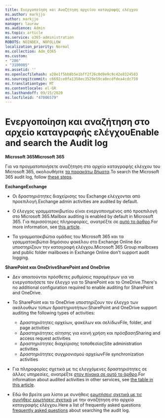 ```yaml
---
title: Ενεργοποίηση και Αναζήτηση αρχείου καταγραφής ελέγχου
ms.author: markjjo
author: markjjo
manager: lauraw
ms.audience: Admin
ms.topic: article
ms.service: o365-administration
ROBOTS: NOINDEX, NOFOLLOW
localization_priority: Normal
ms.collection: Adm_O365
ms.custom:
- "286"
- "3100005"
ms.assetid: ''
ms.openlocfilehash: a28e1f5bb8b5e1bff2f26c0d9e9c9c42e8324583
ms.sourcegitcommit: c6692ce0fa1358ec3529e59ca0ecdfdea4cdc759
ms.translationtype: MT
ms.contentlocale: el-GR
ms.lasthandoff: 09/15/2020
ms.locfileid: "47806579"
---
```

# <a name="enable-and-search-the-audit-log"></a><span data-ttu-id="e73e9-102">Ενεργοποίηση και αναζήτηση στο αρχείο καταγραφής ελέγχου</span><span class="sxs-lookup"><span data-stu-id="e73e9-102">Enable and search the Audit log</span></span>

<span data-ttu-id="e73e9-103">**Microsoft 365**</span><span class="sxs-lookup"><span data-stu-id="e73e9-103">**Microsoft 365**</span></span>

<span data-ttu-id="e73e9-104">Για να πραγματοποιήσετε αναζήτηση στο αρχείο καταγραφής ελέγχου του Microsoft 365, ακολουθήστε [τα παρακάτω βήματα](https://docs.microsoft.com/microsoft-365/compliance/search-the-audit-log-in-security-and-compliance#search-the-audit-log).</span><span class="sxs-lookup"><span data-stu-id="e73e9-104">To search the Microsoft 365 audit log, follow [these steps](https://docs.microsoft.com/microsoft-365/compliance/search-the-audit-log-in-security-and-compliance#search-the-audit-log).</span></span>

<span data-ttu-id="e73e9-105">**Exchange**</span><span class="sxs-lookup"><span data-stu-id="e73e9-105">**Exchange**</span></span>

- <span data-ttu-id="e73e9-106">Οι δραστηριότητες διαχείρισης του Exchange ελέγχονται από προεπιλογή.</span><span class="sxs-lookup"><span data-stu-id="e73e9-106">Exchange admin activities are audited by default.</span></span>

- <span data-ttu-id="e73e9-107">Ο έλεγχος γραμματοκιβωτίου είναι ενεργοποιημένος από προεπιλογή στο Microsoft 365.</span><span class="sxs-lookup"><span data-stu-id="e73e9-107">Mailbox auditing is enabled by default in Microsoft 365.</span></span> <span data-ttu-id="e73e9-108">Για περισσότερες πληροφορίες, ανατρέξτε σε  [αυτό το άρθρο](https://docs.microsoft.com/microsoft-365/compliance/enable-mailbox-auditing).</span><span class="sxs-lookup"><span data-stu-id="e73e9-108">For more information, see  [this article](https://docs.microsoft.com/microsoft-365/compliance/enable-mailbox-auditing).</span></span>

- <span data-ttu-id="e73e9-109">Τα γραμματοκιβώτια ομάδας του Microsoft 365 και τα γραμματοκιβώτια δημόσιου φακέλου στο Exchange Online δεν υποστηρίζουν την καταγραφή ελέγχου.</span><span class="sxs-lookup"><span data-stu-id="e73e9-109">Microsoft 365 Group mailboxes and public folder mailboxes in Exchange Online don't support audit logging.</span></span>

<span data-ttu-id="e73e9-110">**SharePoint και OneDrive**</span><span class="sxs-lookup"><span data-stu-id="e73e9-110">**SharePoint and OneDrive**</span></span>

- <span data-ttu-id="e73e9-111">Δεν απαιτούνται πρόσθετες ρυθμίσεις παραμέτρων για να ενεργοποιήσετε τον έλεγχο για το SharePoint και το OneDrive.</span><span class="sxs-lookup"><span data-stu-id="e73e9-111">There's no additional configuration required to enable auditing for SharePoint and OneDrive.</span></span>

- <span data-ttu-id="e73e9-112">Το SharePoint και το OneDrive υποστηρίζουν τον έλεγχο των ακόλουθων τύπων δραστηριοτήτων:</span><span class="sxs-lookup"><span data-stu-id="e73e9-112">SharePoint and OneDrive support auditing the following types of activities:</span></span>

    - <span data-ttu-id="e73e9-113">Δραστηριότητες αρχείων, φακέλων και σελίδων</span><span class="sxs-lookup"><span data-stu-id="e73e9-113">File, folder, and page activities</span></span>
    - <span data-ttu-id="e73e9-114">Δραστηριότητες αίτησης για κοινή χρήση και πρόσβαση</span><span class="sxs-lookup"><span data-stu-id="e73e9-114">Sharing and access request activities</span></span>
    - <span data-ttu-id="e73e9-115">Δραστηριότητες διαχείρισης τοποθεσίας</span><span class="sxs-lookup"><span data-stu-id="e73e9-115">Site administration activities</span></span>
    - <span data-ttu-id="e73e9-116">Δραστηριότητες συγχρονισμού αρχείων</span><span class="sxs-lookup"><span data-stu-id="e73e9-116">File synchronization activities</span></span>

- <span data-ttu-id="e73e9-117">Για πληροφορίες σχετικά με τις ελεγχόμενες δραστηριότητες σε άλλες υπηρεσίες, ανατρέξτε  [στον πίνακα σε αυτό το άρθρο](https://docs.microsoft.com/microsoft-365/compliance/search-the-audit-log-in-security-and-compliance#audited-activities).</span><span class="sxs-lookup"><span data-stu-id="e73e9-117">For information about audited activities in other services, see  [the table in this article](https://docs.microsoft.com/microsoft-365/compliance/search-the-audit-log-in-security-and-compliance#audited-activities).</span></span>

- <span data-ttu-id="e73e9-118">Εδώ θα βρείτε μια λίστα με συνήθεις [ερωτήσεις σχετικά με τις συνήθεις ερωτήσεις σχετικά](https://docs.microsoft.com/microsoft-365/compliance/search-the-audit-log-in-security-and-compliance#frequently-asked-questions) με την αναζήτηση στο αρχείο καταγραφής ελέγχου.</span><span class="sxs-lookup"><span data-stu-id="e73e9-118">Here a list of frequently asked questions [frequently asked questions](https://docs.microsoft.com/microsoft-365/compliance/search-the-audit-log-in-security-and-compliance#frequently-asked-questions) about searching the audit log.</span></span>